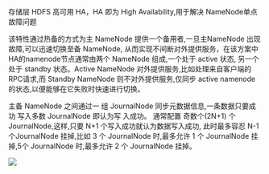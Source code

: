 ﻿存储层 HDFS 高可用 HA，HA 即为 High Availability,用于解决 NameNode单点故障问题

该特性通过热备的方式为主 NameNode 提供一个备用者,一旦主NameNode 出现故障,可以迅速切换至备 NameNode, 从而实现不间断对外提供服务，在该方案中HA的namenode节点通常由两个 NameNode 组成,一个处于 active 状态, 另一个处于 standby 状态。Active NameNode 对外提供服务,比如处理来自客户端的 RPC请求,而 Standby NameNode 则不对外提供服务,仅同步 active namenode 的状态,以便能够在它失败时快速进行切换。


主备 NameNode 之间通过一 组 JournalNode 同步元数据信息,一条数据只要成功 写入多数 JournalNode 即认为写 入成功。 通常配置 奇数个(2N+1) 个JournalNode,这样,只要 N+1 个写入成功就认为数据写入成功, 此时最多容忍 N-1 个JournalNode 挂掉,比如 3 个 JournalNode 时,最多允许 1 个 JournalNode 挂掉,5个 JournalNode 时,最多允许 2 个 JournalNode 挂掉。

![](http://imgcache.tce.fsphere.cn/image/mc.qcloudimg.com/static/img/2d6e738edcabe791089188918c254ab9/HDFS_HA.png)